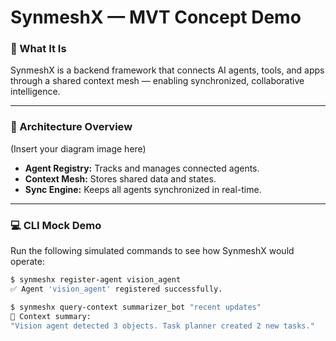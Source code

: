 # SynmeshX — MVT Concept Demo

### 🧠 What It Is
SynmeshX is a backend framework that connects AI agents, tools, and apps through a shared context mesh — enabling synchronized, collaborative intelligence.

---

### 🧩 Architecture Overview
(Insert your diagram image here)
- **Agent Registry:** Tracks and manages connected agents.
- **Context Mesh:** Stores shared data and states.
- **Sync Engine:** Keeps all agents synchronized in real-time.

---

### 💻 CLI Mock Demo
Run the following simulated commands to see how SynmeshX would operate:

```bash
$ synmeshx register-agent vision_agent
✅ Agent 'vision_agent' registered successfully.

$ synmeshx query-context summarizer_bot "recent updates"
🧠 Context summary:
"Vision agent detected 3 objects. Task planner created 2 new tasks."
